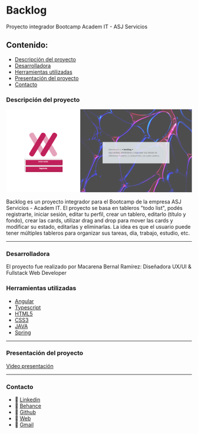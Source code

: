 # Backlog
Proyecto integrador Bootcamp Academ IT - ASJ Servicios

## Contenido:
* [Descripción del proyecto](#Descripción-del-proyecto)
* [Desarrolladora](#Desarrolladora)
* [Herramientas utilizadas](#Herramientas-utilizadas)
* [Presentación del proyecto](#Presentación-del-proyecto)
* [Contacto](#Contacto)

### Descripción del proyecto

![Portada backlog](https://github.com/Mcsand22/backlog-final/blob/master/assets/img/presentation.PNG)

Backlog es un proyecto integrador para el Bootcamp de la empresa ASJ Servicios - Academ IT. El proyecto se basa en tableros "todo list", podés registrarte, iniciar sesión, editar tu perfil, crear un tablero, editarlo (título y fondo), crear las cards, utilizar drag and drop para mover las cards y modificar su estado, editarlas y eliminarlas.
La idea es que el usuario puede tener múltiples tableros para organizar sus tareas, día, trabajo, estudio, etc.

***

### Desarrolladora

El proyecto fue realizado por Macarena Bernal Ramírez: Diseñadora UX/UI & Fullstack Web Developer

### Herramientas utilizadas
* [Angular](https://cdn.jsdelivr.net/gh/devicons/devicon@v2.15.1/devicon.min.css)
* [Typescript](https://cdn.jsdelivr.net/gh/devicons/devicon@v2.15.1/devicon.min.css)
* [HTML5](https://cdn.jsdelivr.net/gh/devicons/devicon@v2.15.1/devicon.min.css)
* [CSS3](https://cdn.jsdelivr.net/gh/devicons/devicon@v2.15.1/devicon.min.css)
* [JAVA](https://cdn.jsdelivr.net/gh/devicons/devicon@v2.15.1/devicon.min.css)
* [Spring](https://cdn.jsdelivr.net/gh/devicons/devicon@v2.15.1/devicon.min.css)

***

### Presentación del proyecto

<a href="https://drive.google.com/file/d/10GYbjLnw9XythvRA1SXfVUIGmXcNgLO6/view?usp=sharing">Video presentación</a>

***

### Contacto

* 💼 <a href="https://www.linkedin.com/in/macarena-bernal-ramirez/">Linkedin</a>
* 💼 <a href="https://www.behance.net/macarenbernal">Behance</a>
* 💼 <a href="https://github.com/Mcsand22">Github</a>
* 🔗 <a href="https://mcsand22.github.io/Bym-web/">Web</a>
* 📧 <a href="mailto:mabernal94@gmail.com" name="mail">Gmail</a>
